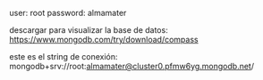 user: root
password: almamater

descargar para visualizar la base de datos: 
https://www.mongodb.com/try/download/compass

este es el string de conexión: mongodb+srv://root:almamater@cluster0.pfmw6yg.mongodb.net/